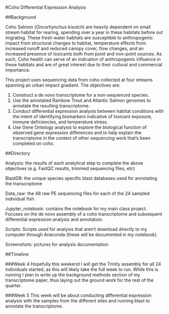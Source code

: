 #Coho Differential Expression Analysis


##Background

Coho Salmon (_Oncorhynchus kisutch_) are heavily dependent on small stream habitat for rearing, spending over a year in these habitats before out migrating. These fresh water habitats are susceptible to anthropogenic impact from structural changes to habitat, temperature effects from increased runoff and reduced canopy cover, flow changes, and an increased presence of toxicants both from point and non-point sources. As such, Coho health can serve of an indication of anthropogenic influence in these habitats and are of great interest due to their cultural and commercial importance. 

This project uses sequencing data from coho collected at four streams spanning an urban impact gradient. The objectives are:

1. Construct a de novo transcriptome for a non-sequenced species.
2. Use the annotated Rainbow Trout and Atlantic Salmon genomes to annotate the	resulting transcriptome.
3. Conduct differential expression analysis between habitat conditions with the intent of identifying biomarkers indicative of toxicant exposure, immune deficiencies, and temperature stress.
4. Use Gene Ontology analysis to explore the biological function of observed gene expression differences and to help explain the transcriptome in the context of other sequencing work that’s been completed on coho. 


##Directory 

Analysis: the results of each analytical step to complete the above objectives (e.g. FastQC results, trimmed sequencing files, etc)

BlastDB: the unique species specific blast databases used for annotating the transcriptome 

Data_raw: the 48 raw PE sequencing files for each of the 24 sampled individual fish. 

Jupyter_notebook: contains the notebook for my main class project. Focuses on the de novo assembly of a coho transcriptome and subsequent differential expression analysis and annotation. 

Scripts: Scripts used for analysis that aren’t download directly to my computer through Anaconda (these will be documented in my notebook).

Screenshots: pictures for analysis documentation
 

##Timeline

###Week 4
Hopefully this weekend I will get the Trinity assembly for all 24 individuals started, as this will likely take the full week to run. While this is running I plan to write up the background methods section of my transcriptome paper, thus laying out the ground work for the rest of the quarter. 

###Week 5
This week will be about conducting differential expression analysis with the samples from the different sites and running blast to annotate the transcriptome. 